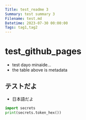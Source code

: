 ```yaml
---
Title: test_readme 3
Summary: test summary 3
Filename: test.md
Datetime: 2023-07-30 00:00:00
Tags: tag1,tag2
---
```

# test_github_pages

- test dayo minaide...
- the table above is metadata

## テストだよ
- 日本語だよ

```python
import secrets
print(secrets.token_hex())
```